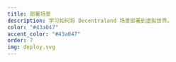 ```yaml
---
title: 部署场景
description: 学习如何将 Decentraland 场景部署到虚拟世界。
color: "#43a047"
accent_color: "#43a047"
order: 7
img: deploy.svg
---
```

